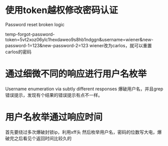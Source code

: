 # 使用token越权修改密码认证
Password reset broken logic

temp-forgot-password-token=5vt2xoz06ylc1hexdaweo9s8hb1ndggn&username=wiener&new-password-1=123&new-password-2=123
wiener改为carlos，就可以重置carlos的密码

# 通过细微不同的响应进行用户名枚举
Username enumeration via subtly different responses
爆破用户名，并且grep错误提示，发现有个结果的错误提示有点不一样。

# 用户名枚举通过响应时间
首先要绕过多次爆破封锁ip，利用xff头
然后枚举用户名，密码的位数写大电，爆破完之后看见个返回时间比较久的